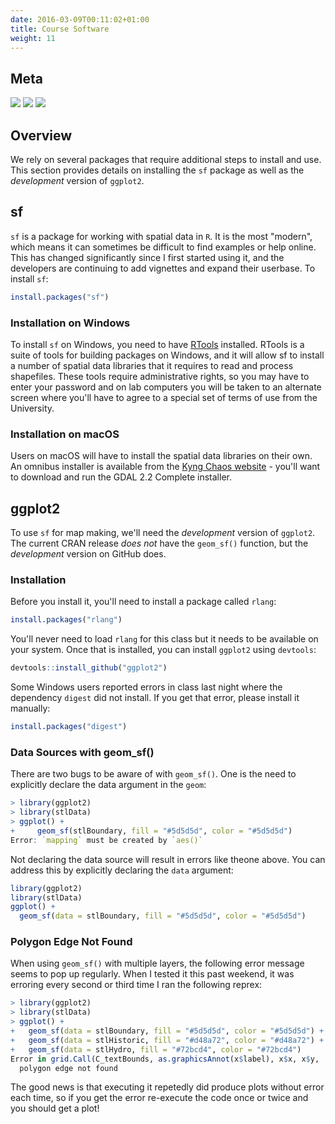 ```yaml
---
date: 2016-03-09T00:11:02+01:00
title: Course Software
weight: 11
---
```


## Meta
![](https://img.shields.io/badge/semester-spring%202018-orange.svg) ![](https://img.shields.io/badge/release-full-brightgreen.svg) [![](https://img.shields.io/badge/last%20update-2018--03--14-brightgreen.svg)](https://github.com/slu-soc5650/lecture-04/blob/master/NEWS_SITE.md)

## Overview
We rely on several packages that require additional steps to install and use. This section provides details on installing the `sf` package as well as the *development* version of `ggplot2`.

## sf
`sf` is a package for working with spatial data in `R`. It is the most "modern", which means it can sometimes be difficult to find examples or help online. This has changed significantly since I first started using it, and the developers are continuing to add vignettes and expand their userbase. To install `sf`:

```r
install.packages("sf")
```

### Installation on Windows
To install `sf` on Windows, you need to have [RTools](https://cran.r-project.org/bin/windows/Rtools/) installed. RTools is a suite of tools for building packages on Windows, and it will allow sf to install a number of spatial data libraries that it requires to read and process shapefiles. These tools require administrative rights, so you may have to enter your password and on lab computers you will be taken to an alternate screen where you'll have to agree to a special set of terms of use from the University.

### Installation on macOS
Users on macOS will have to install the spatial data libraries on their own. An omnibus installer is available from the [Kyng Chaos website](https://www.kyngchaos.com/software/frameworks) - you'll want to download and run the GDAL 2.2 Complete installer. 

## ggplot2
To use `sf` for map making, we'll need the *development* version of `ggplot2`. The current CRAN release *does not* have the `geom_sf()` function, but the *development* version on GitHub does. 

### Installation
Before you install it, you'll need to install a package called `rlang`:

```r
install.packages("rlang")
```

You'll never need to load `rlang` for this class but it needs to be available on your system. Once that is installed, you can install `ggplot2` using `devtools`:

```r
devtools::install_github("ggplot2")
```

Some Windows users reported errors in class last night where the dependency `digest` did not install. If you get that error, please install it manually:

```r
install.packages("digest")
```

### Data Sources with geom_sf()

There are two bugs to be aware of with `geom_sf()`. One is the need to explicitly declare the data argument in the `geom`:

```r
> library(ggplot2)
> library(stlData)
> ggplot() +
+     geom_sf(stlBoundary, fill = "#5d5d5d", color = "#5d5d5d")
Error: `mapping` must be created by `aes()`
```

Not declaring the data source will result in errors like theone above. You can address this by explicitly declaring the `data` argument:

```r
library(ggplot2)
library(stlData)
ggplot() +
  geom_sf(data = stlBoundary, fill = "#5d5d5d", color = "#5d5d5d")
```

### Polygon Edge Not Found
When using `geom_sf()` with multiple layers, the following error message seems to pop up regularly. When I tested it this past weekend, it was erroring every second or third time I ran the following reprex:

```r
> library(ggplot2)
> library(stlData)
> ggplot() +
+   geom_sf(data = stlBoundary, fill = "#5d5d5d", color = "#5d5d5d") +
+   geom_sf(data = stlHistoric, fill = "#d48a72", color = "#d48a72") +
+   geom_sf(data = stlHydro, fill = "#72bcd4", color = "#72bcd4")
Error in grid.Call(C_textBounds, as.graphicsAnnot(x$label), x$x, x$y,  : 
  polygon edge not found
```

The good news is that executing it repetedly did produce plots without error each time, so if you get the error re-execute the code once or twice and you should get a plot!